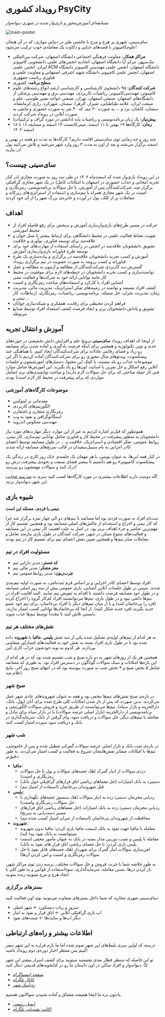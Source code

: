 # رویداد کشوری PsyCity


*مسابقه‌ای آموزش‌محور و بازی‌وار شده در شهری دیوانه‌وار*


![main-poster](https://res.cloudinary.com/ddjzobmdv/image/upload/v1744023773/main-poster_fsgbmg.jpg)


سای‌سیتی، شهری پر هرج و مرج با چاشنی طنز در دنیایی موازی، که در آن هیجان علوم‌کامپیوتر با قصه‌های جنایی و ذکاوت یک معامله‌ی خوب ترکیب می‌شود!


- **مراکز همکار:** معاونت فرهنگی اجتماعی دانشگاه اصفهان، شرکت بین‌المللی نیک‌سپهر، مرکز آپا دانشگاه اصفهان، اتحادیه انجمن‌های علمی دانشجویی کامپیوتر ایران، انجمن علمی ACM دانشگاه اصفهان، انجمن علمی مهندسی کامپیوتر دانشگاه اصفهان، انجمن علمی کامپیوتر دانشگاه شهید اشرفی اصفهانی و معاونت علمی و فناوری ریاست جمهوری
- **سطح برنامه:** کشوری
- **شرکت کنندگان:** ۹۵ دانشجوی کارشناسی و کارشناسی ارشد انواع رشته‌های علوم کامپیوتر، مهندسی‌کامپیوتر، ریاضیات کاربردی، مهندسی برق و مهندسی پزشکی از دانشگاه‌های اصفهان، صنعتی اصفهان، تهران، صنعتی خواجه نصیر طوسی، علم و صنعت ایران، علامه طباطبایی، شیراز، الزهرا، سمنان، شهرکرد، رازی کرمانشاه، سمنان، کاشان، یزد و ... به صورت ۳۰ تیم، که ۴۰ نفر به صورت حضوری و مابقی به صورت آنلاین در رویداد شرکت کردند.
- **پیش‌نیاز:**  یک زبان برنامه‌نویسی و ریاضیات پایه (دانشی در مورد گراف و ترکیبیات)
- **زمان:** کارگاه‌ها ۱۹ بهمن تا ۱۱ اسفند، مینی‌کانتست ۱۳ اسفند و مسابقه ۱۶ تا ۱۸ اسفند ۱۴۰۲

چند روز و چه زمانی توی سای‌سیتی اقامت داریم؟ 
کارگاه‌ها به مدت دو هفته در بهمن و اسفند برگزار می‌شند و بعد از اون به مدت ۳ روز وارد شهر می‌شید و تلاش می‌کنید پول در بیارید!

## سای‌سیتی چیست؟


در این رویداد بازی‌وار شده که اسفندماه ۱۴۰۲ در طی سه روز به صورت مجازی (در کنار تجربه انتخابی و جذاب حضوری در اصفهان با امکانات کامل) در یک شهر مجازی گرافیکی برگزار شد، شرکت‌کنندگان پس از آموزش، با حل سوالات برنامه‌نویسی، رمزنگاری و امنیت در یک شهر مجازی همراه با تیم‌سازی و استفاده از استراتژی‌های زیرکانه و معاملات پر از کلک، پول در آورده و جایزه‌ی بزرگ شهر را از آن خود کردند.


## اهداف


- حرکت در مسیر طرح‌های بازی‌وارسازی آموزش و سنجش برای رفع فاصله افراد از محیط آموزشی
- تقویت نشاط فعالیت علمی در محیط دانشگاهی برای ارتباط بیشتر با نسل جوان و علاقه‌مند برای توسعه فناوری، نوآوری و خلاقیت
- تشویق دانشجویان علاقه‌مند در انجمن در راستای استفاده از مهارت‌های خود برای توسعه طرح فناورانه بازی‌وارسازی آموزش
- آموزش و کسب تجربه دانشجویان علاقه‌مند در برگزاری و پیاده‌سازی یک طرح فناورانه و کسب رزومه به صورت عضویت در تیم برگزاری رویداد 
- گسترش دید کاربردی شرکت‌کنندگان از مطالعه و آزمون به مطالعه و عمل
- توانمندسازی و کسب تجربه دانشجویان در حیطه‌های لازم برای موفقیت در محیط کار مانند توانایی ارائه خود به شرکت‌ها و فعالیت تیمی
- آشنایی افراد با کارکرد و استفاده‌های مباحث رمزنگاری و امنیت
- کشف افراد مستعد و توانمند در زمینه‌های تفکر استراتژیک، مدیریت مالی، مدیریت زمان، مدیریت بحران، حل مسئله، برنامه‌نویسی، ریاضیات، رمزنگاری، ارتباطات، کار تیمی و ...
- فراهم کردن محیطی برای رقابت، همفکری و شبکه‌سازی جوانان
- تشویق و پاداش دانشجویان برتر و ایجاد فرصت کشف استعداد افراد توسط صنایع مربوطه


## آموزش و انتقال تجربه


از اونجا که اهداف رویداد **سای‌سیتی** ترویج علم و افزایش دانش تخصصی در حوزه‌های جدید و نوین تکنولوژیه و همچنین برای اینکه فرصت یادگیری و آماده شدن برای مسابقه رو زیاد و فضای رقابتی عادلانه برای شرکت‌کنندگان ایجاد کنیم، با هماهنگی چند پیشکسوت، ویدئوهای مثال محوری رو برای شرکت‌کنندگان آماده کردیم تا اگر این موضوعات جذاب رو بلد نیستند، با کمک این محتوا، دستیارهای آموزشیمون و جلسات آنلاین رفع اشکال و حل تمرین با اساتید، اون‌ها رو یاد بگیرید. این آموزش‌ها شامل موارد فنی (از جمله مباحثی که برای حل سوالات لازم دارند) و مباحث توانمندی‌های نرم (شامل مواردی که برای پیشرفت در محیط کار لازم است) بودند.


### موضوعات کارگاه‌های آموزشی


- مقدماتی بر لینوکس
- الگوریتم‌های کاربردی
- رمزنگاری متقارن و نامتقارن
- استگانوگرافی و نفوذ به وب 
- مهندسی معکوس اندروید


همونطور که قبل‌تر اشاره کردیم به غیر از این موارد، دیگر مهارت‌های مورد نیاز دانشجویان به منظور پیشرفت در محیط کار و فناوری شامل توانایی تیم‌سازی، کار تیمی، روابط عمومی، تفکر اقتصادی و استراتژیک، خلاقیت و ... در طول مسابقه توسط اعضای کادر اجرایی به نام سیبیل‌سفیدان در قالب سرنخ‌های مسابقه ارائه شدند.


در کنار همه این‌ها، به عنوان بونِس، با هر مهمان یک جلسه‌ی «یک روز کاری در زندگی یک پیشکسوت کامپیوتر» رو هم داشتیم تا بیشتر فضای صنعت و نحوه‌ی پیشرفت درش رو درک کنند و سوالات مهمشون رو بپرسند!

اگه دوست دارید اطلاعات بیشتری در مورد کارگاه‌ها کسب کنید سری به [مدرسه عجایب](/سای%E2%80%8Cسیتی/کارگاه%E2%80%8Cهای%20آموزشی/) این شهر دیوانه‌وار بزنید.


## شیوه بازی


**تیمی یا فردی، مسئله این است.**


ثبت‌نام افراد به صورت فردی بود اما مسابقه با تیم‌های دو الی چهار نفره برگزار شد چرا که کار تیمی و اخراج و استخدام از چالش‌های اصلی مسابقه بود و همچنین تقسیم کار از مهم‌ترین عناصر و جزء اهداف برتر بود. در اصل به علت اهمیت کار تیمی در این مسابقه و فعالیت‌های متنوع ممکن در شهر، شرکت کنندگان در طول بازی نیازمند تعامل و معاملات میان تیم‌ها و همچنین تعیین نقش اعضای تیم برای تقسیم کار در تیم بودند.

### مسئولیت افراد در تیم


- **کد مَستر:** مدیر دارایی تیم
- **مغز متفکر:** مدیر مالی تیم
- **چرب‌زبون:** مدیر روابط‌عمومی تیم


افراد توسط اعضای کادر اجرایی و بر اساس فرم ثبت‌نامی، به صورت اولیه تیم‌بندی شدند، سپس در طول جلسات آنلاین آشنایی، بازی عمومی پیش از سه روز اصلی مسابقه و در طول خود مسابقه فرصت داشتند تا اقدام به تعویض تیم نمایند. البته اقامت افراد در تیم‌ها دائمی نبود و در طول بازی، تیم‌ها می‌توانستند افراد کم‌کار گروه را اخراج کرده (فرد را بی‌خانمان کنند) و یا از میان تیم‌های دیگر یا افراد بی‌خانمان، برای تیم خود عضو جدید بگیرند (فرد جدید شکار کنند). از آنجا که بی‌خانمان‌ها توانایی کسب امتیاز ندارند، بایستی تلاش کنند تا مجدداً توسط تیم‌ها جذب شوند.


### نقش‌های مختلف هر تیم


به هر کدام از تیم‌های اولیه‌ی تشکیل شده یکی از سه نقش **پلیس**، **مافیا** یا **شهروند** داده شده بود تا در طول بازی افراد بسته به نقش خود به فعالیت‌های امتیازآور متفاوتی بپردازند. هر کدوم به نوبه خودشون خراب کاری کنن


همچنین هر یک از روزهای شهر به دو بازه صبح و شب تقسیم شده بود که در هر کدام از این  بازه‌ها امکانات و سبک سوالات گوناگون در دسترس افراد بود. به طوری که مسابقه شامل ۵ بخش صبح و ۴ بخش شب به صورت پیوسته بود که در انتهای صبح روز آخر، نتایج اعلام شد.


### صبح شهر


در بازه‌ی صبح نقش‌های تیم‌ها مخفی بود و همه به عنوان شهروندهای عادی شهر عمل می‌کردند. بدین صورت که پس از باز شدن امکانات کلی طرح شده برای آنان (پول، بانک، دارالخزینه و بازار سیاه)، تیم‌ها می‌توانستند از طریق خرید و فروش سوالات الگوریتمی و برنامه‌نویسی از دارالخزینه (بازار اصلی عرضه سوالات) یا در بازار سیاه برای تبادل و معامله با تیم‌های دیگر، حل سوالات و دریافت سود، وام گرفتن از بانک، سرمایه‌گذاری در بانک و دریافت سود سپرده امتیاز کسب کنند.


### شب شهر


در بازه‌ی شب بانک و بازار اصلی عرضه سوالات گمرکی تعطیل شده و پس از خاموشی، تیم‌ها با امکانات متمایز نقش‌هایشان شروع به فعالیت و کسب امتیاز می‌کردند. به طور دقیق‌تر:


- **مافیا:** 
	- دزدی سوالات از انبار گمرک (هک جعبه‌های سوالات و پول با حل سوالات رمزنگاری و امنیت)
	- دستبرد به بانک امتیازات (حل معماهای ریاضی اتاق فرارهای گرافیکی حول بانک) 
	- قتل شهروندان بی‌خانمان (استفاده از امتیاز تیم)
- **پلیس:** 
	- ردیابی مجرمان دستبرد زده به انبار سوالات (هک سنسور جعبه‌های نگهداری با حل سوالات رمزنگاری وامنیت)
	- ردیابی مجرمان دستبرد زده به بانک امتیازات (حل معماهای ریاضی اتاق فرارهای مسیر دست‌یابی به سرنخ) 
	- محافظت از شهروندان بی‌خانمان (استفاده از میزان امتیاز کسب شده تیم)
- **شهروند:**
	- معامله با مافیا جهت نفوذ به بانک (سمت مافیا بازی کردن؛ مافیا بدون شهروند نمیتوانست به بانک نفوذ پیدا کند)
	- معامله با پلیس و نصب دوربین مدار بسته در بانک به عنوان مأمور مخفی (سمت پلیس بازی کردن؛ با حل معمای ریاضی اتاق فرار های نفوذ به بانک) 
	- امن‌سازی سوالات انبار گمرک برای شهردار (هک جعبه‌های قابل نفوذ با حل سوالات رمزنگاری و امنیت و امن کردن آن‌ها) 


به طور خلاصه شما با خرید، فروش و حل سوالات مختلف، پرسه زدن توی مراکز شهر، باز کردن درها، بستن معامله‌، سرمایه‌گذاری، سوءاستفاده از قوانین و به طور کلی با ایجاد هرج و مرج میتونید زنده بمونید.


### بسترهای برگزاری


سای‌سیتی شهری مجازیه که شما داخل بسترهای متفاوت می‌تونید توی اون فعالیت کنید:


- سرور و ربات دیسکورد  ←  شهر اصلی 
- اپ بازی گرافیکی آنلاین  ←  اتاق فرار و نفوذ به انبار
- دیگر اپ‌ها و سایت‌ها  ←  تست‌های نفوذ


## اطلاعات بیشتر و راه‌های ارتباطی


درسته که اولین سری بلیط‌های این شهر تموم شده اما ما بازم قراره به این شهر سفر کنیم پس منتظر اخبار دوره‌ی دوم رویداد باشید!


تو این فاصله که منتظر قطار بعدی نشستید میتونید برای کشف اسرار بیشتر این شهر دیوانه‌وار و افراد ساکن در اون داستان ما رو در کتابخونه‌های قدیمی دنبال کنید. 😉


- [صفحه اینستاگرام](https://instagram.com/PsyCityCup)
- [کانال تلگرام](https://t.me/PsyCityCup) 
- [زی‌لینک شهر](https://zil.ink/psycitycup)


یادتون نره ما اینجا همیشه مشتاق و آماده شنیدن سوالاتون هستیم.


- [ایمیل رسمی](mailto:psycitycup@gmail.com)
- [اکانت پشتیبانی تلگرام](https://t.me/AMCSSup)
